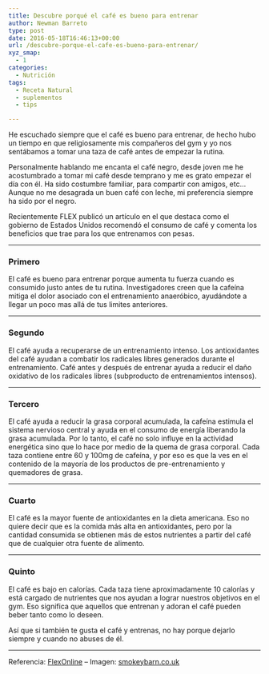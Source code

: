 ```yaml
---
title: Descubre porqué el café es bueno para entrenar
author: Newman Barreto
type: post
date: 2016-05-18T16:46:13+00:00
url: /descubre-porque-el-cafe-es-bueno-para-entrenar/
xyz_smap:
  - 1
categories:
  - Nutrición
tags:
  - Receta Natural
  - suplementos
  - tips

---
```

<span class="main-paragraph">He escuchado siempre que el café es bueno para entrenar, de hecho hubo un tiempo en que religiosamente mis compañeros del gym y yo nos sentábamos a tomar una taza de café antes de empezar la rutina.</span>

Personalmente hablando me encanta el café negro, desde joven me he acostumbrado a tomar mi café desde temprano y me es grato empezar el día con él. Ha sido costumbre familiar, para compartir con amigos, etc… Aunque no me desagrada un buen café con leche, mi preferencia siempre ha sido por el negro.

Recientemente FLEX publicó un artículo en el que destaca como el gobierno de Estados Unidos recomendó el consumo de café y comenta los beneficios que trae para los que entrenamos con pesas.

* * *

### Primero

El café es bueno para entrenar porque aumenta tu fuerza cuando es consumido justo antes de tu rutina. Investigadores creen que la cafeína mitiga el dolor asociado con el entrenamiento anaeróbico, ayudándote a llegar un poco mas allá de tus limites anteriores.

* * *

### Segundo

El café ayuda a recuperarse de un entrenamiento intenso. Los antioxidantes del café ayudan a combatir los radicales libres generados durante el entrenamiento. Café antes y después de entrenar ayuda a reducir el daño oxidativo de los radicales libres (subproducto de entrenamientos intensos).

* * *

### Tercero

El café ayuda a reducir la grasa corporal acumulada, la cafeína estimula el sistema nervioso central y ayuda en el consumo de energía liberando la grasa acumulada. Por lo tanto, el café no solo influye en la actividad energética sino que lo hace por medio de la quema de grasa corporal. Cada taza contiene entre 60 y 100mg de cafeína, y por eso es que la ves en el contenido de la mayoría de los productos de pre-entrenamiento y quemadores de grasa.

* * *

### Cuarto

El café es la mayor fuente de antioxidantes en la dieta americana. Eso no quiere decir que es la comida más alta en antioxidantes, pero por la cantidad consumida se obtienen más de estos nutrientes a partir del café que de cualquier otra fuente de alimento.

* * *

### Quinto

El café es bajo en calorías. Cada taza tiene aproximadamente 10 calorías y está cargado de nutrientes que nos ayudan a lograr nuestros objetivos en el gym. Eso significa que aquellos que entrenan y adoran el café pueden beber tanto como lo deseen.

Así que si también te gusta el café y entrenas, no hay porque dejarlo siempre y cuando no abuses de él.

* * *

Referencia: <a href="http://www.flexonline.com/nutrition/black-coffee-bodybuilders" target="_blank">FlexOnline</a> &#8211; Imagen: <a href="http://www.smokeybarn.co.uk/media/coffee.jpg" target="_blank">smokeybarn.co.uk</a>